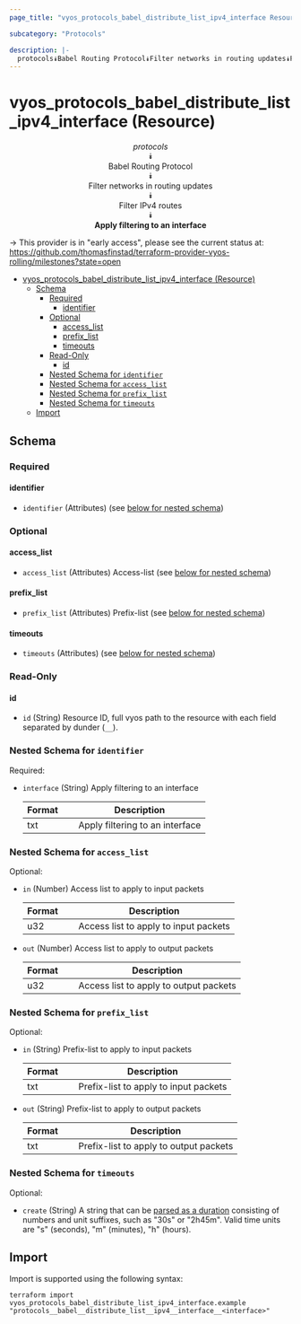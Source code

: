 ```yaml
---
page_title: "vyos_protocols_babel_distribute_list_ipv4_interface Resource - vyos"

subcategory: "Protocols"

description: |-
  protocols⯯Babel Routing Protocol⯯Filter networks in routing updates⯯Filter IPv4 routes⯯Apply filtering to an interface
---
```


# vyos_protocols_babel_distribute_list_ipv4_interface (Resource)
<center>

*protocols*  
⯯  
Babel Routing Protocol  
⯯  
Filter networks in routing updates  
⯯  
Filter IPv4 routes  
⯯  
**Apply filtering to an interface**


</center>

-> This provider is in "early access", please see the current status at: https://github.com/thomasfinstad/terraform-provider-vyos-rolling/milestones?state=open

<!--TOC-->

- [vyos_protocols_babel_distribute_list_ipv4_interface (Resource)](#vyos_protocols_babel_distribute_list_ipv4_interface-resource)
  - [Schema](#schema)
    - [Required](#required)
      - [identifier](#identifier)
    - [Optional](#optional)
      - [access_list](#access_list)
      - [prefix_list](#prefix_list)
      - [timeouts](#timeouts)
    - [Read-Only](#read-only)
      - [id](#id)
    - [Nested Schema for `identifier`](#nested-schema-for-identifier)
    - [Nested Schema for `access_list`](#nested-schema-for-access_list)
    - [Nested Schema for `prefix_list`](#nested-schema-for-prefix_list)
    - [Nested Schema for `timeouts`](#nested-schema-for-timeouts)
  - [Import](#import)

<!--TOC-->

<!-- schema generated by tfplugindocs -->
## Schema

### Required

#### identifier
- `identifier` (Attributes) (see [below for nested schema](#nestedatt--identifier))

### Optional

#### access_list
- `access_list` (Attributes) Access-list (see [below for nested schema](#nestedatt--access_list))
#### prefix_list
- `prefix_list` (Attributes) Prefix-list (see [below for nested schema](#nestedatt--prefix_list))
#### timeouts
- `timeouts` (Attributes) (see [below for nested schema](#nestedatt--timeouts))

### Read-Only

#### id
- `id` (String) Resource ID, full vyos path to the resource with each field separated by dunder (`__`).

<a id="nestedatt--identifier"></a>
### Nested Schema for `identifier`

Required:

- `interface` (String) Apply filtering to an interface

    |  Format  &emsp;|  Description                      |
    |----------|-----------------------------------|
    |  txt     &emsp;|  Apply filtering to an interface  |


<a id="nestedatt--access_list"></a>
### Nested Schema for `access_list`

Optional:

- `in` (Number) Access list to apply to input packets

    |  Format  &emsp;|  Description                            |
    |----------|-----------------------------------------|
    |  u32     &emsp;|  Access list to apply to input packets  |
- `out` (Number) Access list to apply to output packets

    |  Format  &emsp;|  Description                             |
    |----------|------------------------------------------|
    |  u32     &emsp;|  Access list to apply to output packets  |


<a id="nestedatt--prefix_list"></a>
### Nested Schema for `prefix_list`

Optional:

- `in` (String) Prefix-list to apply to input packets

    |  Format  &emsp;|  Description                            |
    |----------|-----------------------------------------|
    |  txt     &emsp;|  Prefix-list to apply to input packets  |
- `out` (String) Prefix-list to apply to output packets

    |  Format  &emsp;|  Description                             |
    |----------|------------------------------------------|
    |  txt     &emsp;|  Prefix-list to apply to output packets  |


<a id="nestedatt--timeouts"></a>
### Nested Schema for `timeouts`

Optional:

- `create` (String) A string that can be [parsed as a duration](https://pkg.go.dev/time#ParseDuration) consisting of numbers and unit suffixes, such as &#34;30s&#34; or &#34;2h45m&#34;. Valid time units are &#34;s&#34; (seconds), &#34;m&#34; (minutes), &#34;h&#34; (hours).

## Import

Import is supported using the following syntax:

```shell
terraform import vyos_protocols_babel_distribute_list_ipv4_interface.example "protocols__babel__distribute_list__ipv4__interface__<interface>"
```
